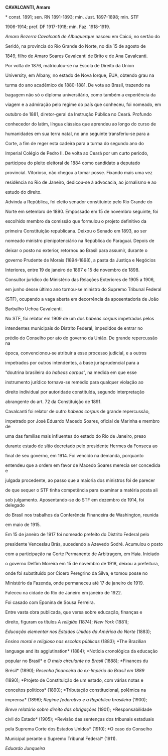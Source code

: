 **CAVALCANTI, Amaro**



\* const. 1891; sen. RN 1891-1893; min. Just. 1897-1898; min. STF

1906-1914; pref. DF 1917-1918; min. Faz. 1918-1919.



*Amaro Bezerra Cavalcanti de Albuquerque* nasceu em Caicó, no sertão do

Seridó, na província do Rio Grande do Norte, no dia 15 de agosto de

1849, filho de Amaro Soares Cavalcanti de Brito e de Ana Cavalcanti.



Por volta de 1876, matriculou-se na Escola de Direito da Union

University, em Albany, no estado de Nova Iorque, EUA, obtendo grau na

turma do ano acadêmico de 1880-1881. De vota ao Brasil, trazendo na

bagagem não só o diploma universitário, como também a experiência da

viagem e a admiração pelo regime do país que conheceu, foi nomeado, em

outubro de 1881, diretor-geral da Instrução Pública no Ceará. Profundo

conhecedor do latim, língua clássica que aprendeu ao longo do curso de

humanidades em sua terra natal, no ano seguinte transferiu-se para a

Corte, a fim de reger esta cadeira para a turma do segundo ano do

Imperial Colégio de Pedro II. De volta ao Ceará por um curto período,

participou do pleito eleitoral de 1884 como candidato a deputado

provincial. Vitorioso, não chegou a tomar posse. Fixando mais uma vez

residência no Rio de Janeiro, dedicou-se à advocacia, ao jornalismo e ao

estudo do direito.



Advinda a República, foi eleito senador constituinte pelo Rio Grande do

Norte em setembro de 1890. Empossado em 15 de novembro seguinte, foi

escolhido membro da comissão que formulou o projeto definitivo da

primeira Constituição republicana. Deixou o Senado em 1893, ao ser

nomeado ministro plenipotenciário na República do Paraguai. Depois de

deixar o posto no exterior, retornou ao Brasil para assumir, durante o

governo Prudente de Morais (1894-1898), a pasta da Justiça e Negócios

Interiores, entre 19 de janeiro de 1897 e 15 de novembro de 1898.

Consultor jurídico do Ministério das Relações Exteriores de 1905 a 1906,

em junho desse último ano tornou-se ministro do Supremo Tribunal Federal

(STF), ocupando a vaga aberta em decorrência da aposentadoria de João

Barbalho Uchoa Cavalcanti.



No STF, foi relator em 1909 de um dos *habeas corpus* impetrados pelos

intendentes municipais do Distrito Federal, impedidos de entrar no

prédio do Conselho por ato do governo da União. De grande repercussão na

época, convencionou-se atribuir a esse processo judicial, e a outros

impetrados por outros intendentes, a base jurisprudencial para a

“doutrina brasileira do *habeas corpus*”, na medida em que esse

instrumento jurídico tornava-se remédio para qualquer violação ao

direito individual por autoridade constituída, segundo interpretação

abrangente do art. 72 da Constituição de 1891.



Cavalcanti foi relator de outro *habeas corpus* de grande repercussão,

impetrado por José Eduardo Macedo Soares, oficial de Marinha e membro de

uma das famílias mais influentes do estado do Rio de Janeiro, preso

durante estado de sítio decretado pelo presidente Hermes da Fonseca ao

final de seu governo, em 1914. Foi vencido na demanda, porquanto

entendeu que a ordem em favor de Macedo Soares merecia ser concedida e

julgada procedente, ao passo que a maioria dos ministros foi de parecer

de que sequer o STF tinha competência para examinar a matéria posta ali

sob julgamento. Aposentando-se do STF em dezembro de 1914, foi delegado

do Brasil nos trabalhos da Conferência Financeira de Washington, reunida

em maio de 1915.



Em 15 de janeiro de 1917 foi nomeado prefeito do Distrito Federal pelo

presidente Venceslau Brás, sucedendo a Azevedo Sodré. Acumulou o posto

com a participação na Corte Permanente de Arbitragem, em Haia. Iniciado

o governo Delfim Moreira em 15 de novembro de 1918, deixou a prefeitura,

onde foi substituído por Cícero Peregrino da Silva, e tomou posse no

Ministério da Fazenda, onde permaneceu até 17 de janeiro de 1919.



Faleceu na cidade do Rio de Janeiro em janeiro de 1922.



Foi casado com Eponina de Sousa Ferreira.



Entre vasta obra publicada, que versa sobre educação, finanças e

direito, figuram os títulos *A religião* (1874); *New York* (1881);

*Educação elementar nos Estados Unidos da América do Norte* (1883);

*Ensino moral e religioso nas escolas públicas* (1883); *The Brazilian

language and its agglutination* (1884); *Notícia cronológica da educação

popular no Brasil* e *O meio circulante no Brasil* (1888); *Finances du

Brésil* (1890); *Resenha financeira do ex-Império do Brasil em 1889*

(1890); *Projeto de Constituição de um estado, com várias notas e

conceitos políticos* (1890); *Tributação constitucional, polêmica na

imprensa* (1896); *Regime federativo e a República brasileira* (1900);

*Breve relatório sobre direito das obrigações* (1901); *Responsabilidade

civil do Estado* (1905); *Revisão das sentenças dos tribunais estaduais

pela Suprema Corte dos Estados Unidos* (1910); *O caso do Conselho

Municipal perante o Supremo Tribunal Federal* (1911).



*Eduardo Junqueira*



